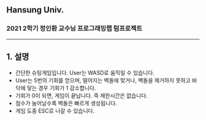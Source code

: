 ## Hansung Univ.
### 2021 2학기 정인환 교수님 프로그래밍랩 텀프로젝트
------------
## 1. 설명
+ 간단한 슈팅게임입니다. User는 WASD로 움직일 수 있습니다.
+ User는 5번의 기회를 얻으며, 떨어지는 벽돌에 맞거나, 벽돌을 제거하지 못하고 바닥에 닿는 경우  기회가 1 감소합니다.
+ 기회가 0이 되면, 게임이 끝납니다. 즉 제한시간은 없습니다.
+ 점수가 늘어날수록 벽돌은 빠르게 생성됩니다.
+ 게임 도중 ESC로 나갈 수 있습니다.
